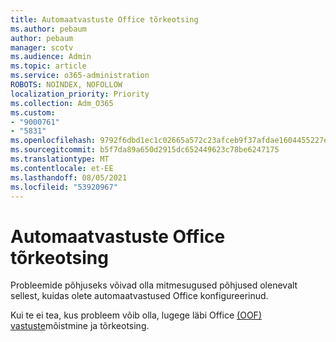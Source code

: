 ```yaml
---
title: Automaatvastuste Office tõrkeotsing
ms.author: pebaum
author: pebaum
manager: scotv
ms.audience: Admin
ms.topic: article
ms.service: o365-administration
ROBOTS: NOINDEX, NOFOLLOW
localization_priority: Priority
ms.collection: Adm_O365
ms.custom:
- "9000761"
- "5831"
ms.openlocfilehash: 9792f6dbd1ec1c02665a572c23afceb9f37afdae1604455227ebddb1fb8c51a8
ms.sourcegitcommit: b5f7da89a650d2915dc652449623c78be6247175
ms.translationtype: MT
ms.contentlocale: et-EE
ms.lasthandoff: 08/05/2021
ms.locfileid: "53920967"
---
```

# <a name="troubleshooting-out-of-office-automatic-replies"></a>Automaatvastuste Office tõrkeotsing

Probleemide põhjuseks võivad olla mitmesugused põhjused olenevalt sellest, kuidas olete automaatvastused Office konfigureerinud.

Kui te ei tea, kus probleem võib olla, lugege läbi Office [(OOF) vastuste](/exchange/troubleshoot/email-delivery/understand-troubleshoot-oof-replies)mõistmine ja tõrkeotsing.